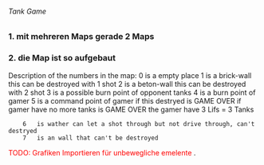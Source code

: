 ###### Tank Game 
### 1. mit mehreren Maps gerade 2 Maps 

### 2. die Map ist so aufgebaut 

Description of the numbers in the map:
        0   is a empty place
        1   is a brick-wall this can be destroyed with 1 shot
        2   is a beton-wall this can be destroyed with 2 shot
        3   is a possible burn point of opponent tanks
        4   is a burn point of gamer 
        5   is a command point of gamer 
            if this destryed is GAME OVER
            if gamer have no more tanks is GAME OVER
            the gamer have 3 Lifs = 3 Tanks
        
        6   is wather can let a shot through but not drive through, can't destryed
        7   is an wall that can't be destroyed
        
<span style="color:red">
        TODO: Grafiken Importieren für unbewegliche emelente
</span>. 
